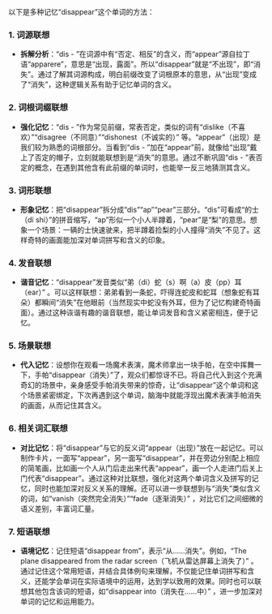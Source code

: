 以下是多种记忆“disappear”这个单词的方法：

### 1. 词源联想
 - **拆解分析**：“dis - ”在词源中有“否定、相反”的含义，而“appear”源自拉丁语“apparere”，意思是“出现，露面”。所以“disappear”就是“不出现”，即“消失”。通过了解其词源构成，明白前缀改变了词根原本的意思，从“出现”变成了“消失”，这种逻辑关系有助于记忆单词的含义。

### 2. 词根词缀联想
 - **强化记忆**：“dis - ”作为常见前缀，常表否定，类似的词有“dislike（不喜欢）”“disagree（不同意）”“dishonest（不诚实的）” 等。“appear”（出现）是我们较为熟悉的词根部分。当看到“dis - ”加在“appear”前，就像给“出现”戴上了否定的帽子，立刻就能联想到是“消失”的意思。通过不断巩固“dis - ”表否定的概念，在遇到其他含有此前缀的单词时，也能举一反三地猜测其含义。

### 3. 词形联想
 - **形象记忆**：把“disappear”拆分成“dis”“ap”“pear”三部分。“dis”可看成“的士（di shi）”的拼音缩写，“ap”形似一个小人半蹲着，“pear”是“梨”的意思。想象一个场景：一辆的士快速驶来，把半蹲着捡梨的小人撞得“消失”不见了。这样奇特的画面能加深对单词拼写和含义的印象。

### 4. 发音联想
 - **谐音记忆**：“disappear”发音类似“弟（di）蛇（s）啊（a）皮（pp）耳（ear）” 。可以这样联想：弟弟看到一条蛇，吓得连蛇皮和蛇耳（想象蛇有耳朵）都瞬间“消失”在他眼前（当然现实中蛇没有外耳，但为了记忆构建奇特画面）。通过这种诙谐有趣的谐音联想，能让单词发音和含义紧密相连，便于记忆。

### 5. 场景联想
 - **代入记忆**：设想你在观看一场魔术表演，魔术师拿出一块手帕，在空中挥舞一下，手帕“disappear（消失）”了，观众们都惊讶不已。将自己代入到这个充满奇幻的场景中，亲身感受手帕消失带来的惊奇，让“disappear”这个单词和这个场景紧密绑定，下次再遇到这个单词，脑海中就能浮现出魔术表演手帕消失的画面，从而记住其含义。

### 6. 相关词汇联想
 - **对比记忆**：将“disappear”与它的反义词“appear（出现）”放在一起记忆。可以制作卡片，一面写“appear”，另一面写“disappear”，并在旁边分别配上相应的简笔画，比如画一个人从门后走出来代表“appear”，画一个人走进门后关上门代表“disappear”。通过这种对比联想，强化对这两个单词含义及拼写的记忆，同时也能加深对反义关系的理解。还可以进一步联想到与“消失”类似含义的词，如“vanish（突然完全消失）”“fade（逐渐消失）” ，对比它们之间细微的语义差别，丰富词汇量。

### 7. 短语联想
 - **语境记忆**：记住短语“disappear from”，表示“从……消失”。例如，“The plane disappeared from the radar screen（飞机从雷达屏幕上消失了）” 。通过记住这个常用短语，并结合具体例句来理解，不仅能记住单词拼写和含义，还能学会单词在实际语境中的运用，达到学以致用的效果。同时也可以联想其他包含该词的短语，如“disappear into（消失在……中）” ，进一步加深对单词的记忆和运用能力。 